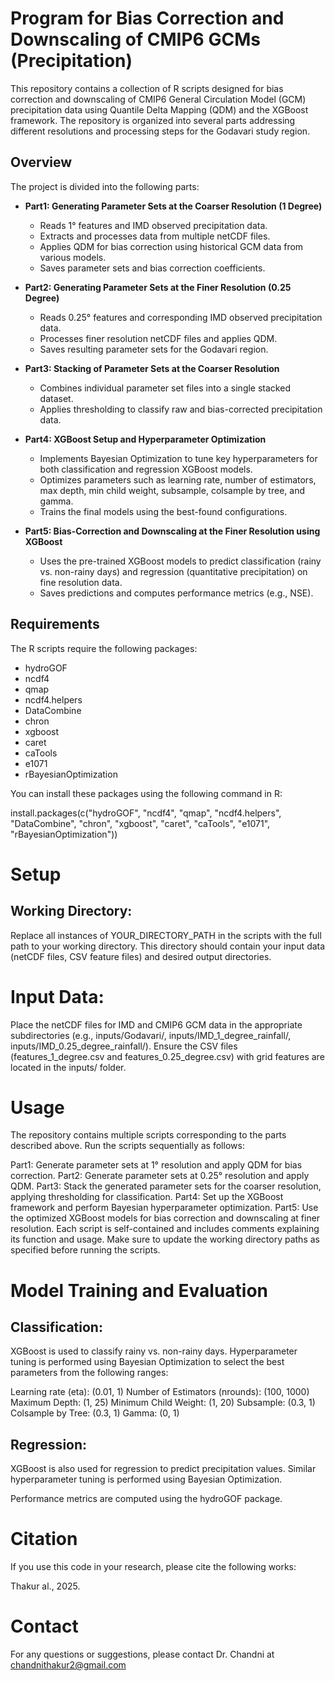 # Program for Bias Correction and Downscaling of CMIP6 GCMs (Precipitation)
 
This repository contains a collection of R scripts designed for bias correction and downscaling of CMIP6 General Circulation Model (GCM) precipitation data using Quantile Delta Mapping (QDM) and the XGBoost framework. The repository is organized into several parts addressing different resolutions and processing steps for the Godavari study region.

## Overview

The project is divided into the following parts:

- **Part1: Generating Parameter Sets at the Coarser Resolution (1 Degree)**  
  - Reads 1° features and IMD observed precipitation data.
  - Extracts and processes data from multiple netCDF files.
  - Applies QDM for bias correction using historical GCM data from various models.
  - Saves parameter sets and bias correction coefficients.

- **Part2: Generating Parameter Sets at the Finer Resolution (0.25 Degree)**  
  - Reads 0.25° features and corresponding IMD observed precipitation data.
  - Processes finer resolution netCDF files and applies QDM.
  - Saves resulting parameter sets for the Godavari region.

- **Part3: Stacking of Parameter Sets at the Coarser Resolution**  
  - Combines individual parameter set files into a single stacked dataset.
  - Applies thresholding to classify raw and bias-corrected precipitation data.

- **Part4: XGBoost Setup and Hyperparameter Optimization**  
  - Implements Bayesian Optimization to tune key hyperparameters for both classification and regression XGBoost models.
  - Optimizes parameters such as learning rate, number of estimators, max depth, min child weight, subsample, colsample by tree, and gamma.
  - Trains the final models using the best-found configurations.

- **Part5: Bias-Correction and Downscaling at the Finer Resolution using XGBoost**  
  - Uses the pre-trained XGBoost models to predict classification (rainy vs. non-rainy days) and regression (quantitative precipitation) on fine resolution data.
  - Saves predictions and computes performance metrics (e.g., NSE).

## Requirements

The R scripts require the following packages:

- hydroGOF
- ncdf4
- qmap
- ncdf4.helpers
- DataCombine
- chron
- xgboost
- caret
- caTools
- e1071
- rBayesianOptimization

You can install these packages using the following command in R:

install.packages(c("hydroGOF", "ncdf4", "qmap", "ncdf4.helpers", "DataCombine", "chron", "xgboost", "caret", "caTools", "e1071", "rBayesianOptimization"))

# Setup
## Working Directory:
Replace all instances of YOUR_DIRECTORY_PATH in the scripts with the full path to your working directory. This directory should contain your input data (netCDF files, CSV feature files) and desired output directories.

# Input Data:

Place the netCDF files for IMD and CMIP6 GCM data in the appropriate subdirectories (e.g., inputs/Godavari/, inputs/IMD_1_degree_rainfall/, inputs/IMD_0.25_degree_rainfall/).
Ensure the CSV files (features_1_degree.csv and features_0.25_degree.csv) with grid features are located in the inputs/ folder.
# Usage
The repository contains multiple scripts corresponding to the parts described above. Run the scripts sequentially as follows:

Part1: Generate parameter sets at 1° resolution and apply QDM for bias correction.
Part2: Generate parameter sets at 0.25° resolution and apply QDM.
Part3: Stack the generated parameter sets for the coarser resolution, applying thresholding for classification.
Part4: Set up the XGBoost framework and perform Bayesian hyperparameter optimization.
Part5: Use the optimized XGBoost models for bias correction and downscaling at finer resolution.
Each script is self-contained and includes comments explaining its function and usage. Make sure to update the working directory paths as specified before running the scripts.

# Model Training and Evaluation
## Classification:
XGBoost is used to classify rainy vs. non-rainy days. Hyperparameter tuning is performed using Bayesian Optimization to select the best parameters from the following ranges:

Learning rate (eta): (0.01, 1)
Number of Estimators (nrounds): (100, 1000)
Maximum Depth: (1, 25)
Minimum Child Weight: (1, 20)
Subsample: (0.3, 1)
Colsample by Tree: (0.3, 1)
Gamma: (0, 1)
## Regression:
XGBoost is also used for regression to predict precipitation values. Similar hyperparameter tuning is performed using Bayesian Optimization.

Performance metrics are computed using the hydroGOF package.

# Citation
If you use this code in your research, please cite the following works:

Thakur al., 2025.

# Contact
For any questions or suggestions, please contact Dr. Chandni at chandnithakur2@gmail.com



